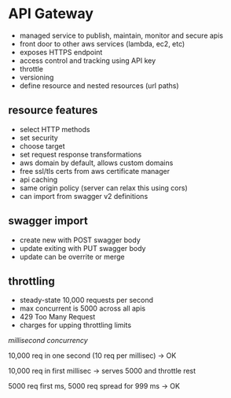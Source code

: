 # API Gateway
- managed service to publish, maintain, monitor and secure apis
- front door to other aws services (lambda, ec2, etc)
- exposes HTTPS endpoint
- access control and tracking using API key
- throttle
- versioning
- define resource and nested resources (url paths)

## resource features
- select HTTP methods
- set security
- choose target 
- set request response transformations
- aws domain by default, allows custom domains
- free ssl/tls certs from aws certificate manager
- api caching
- same origin policy (server can relax this using cors)
- can import from swagger v2 definitions

## swagger import 
- create new with POST swagger body
- update exiting with PUT swagger body
- update can be overrite or merge

## throttling
- steady-state 10,000 requests per second
- max concurrent is 5000 across all apis
- 429 Too Many Request 
- charges for upping throttling limits

*millisecond concurrency*

10,000 req in one second (10 req per millisec) -> OK

10,000 req in first millisec -> serves 5000 and throttle rest

5000 req first ms, 5000 req spread for 999 ms -> OK
